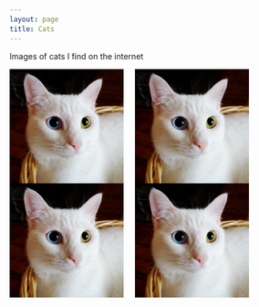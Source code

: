 ```yaml
---
layout: page
title: Cats
---
```


Images of cats I find on the internet



<img src="assets/Cats/VanCat.bmp" width="200" style="float:left; margin-right:20px;">
<img src="assets/Cats/VanCat.bmp" width="200" style="float:left; margin-right:20px;">
<img src="assets/Cats/VanCat.bmp" width="200" style="float:left; margin-right:20px;">
<img src="assets/Cats/VanCat.bmp" width="200" style="float:left; margin-right:20px;">
